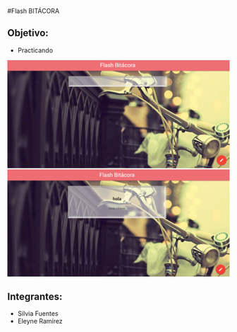 #Flash BITÁCORA 


## Objetivo:

* Practicando

![](public/assets/1.PNG)
![](public/assets/2.PNG)

## Integrantes:
* Silvia Fuentes
* Eleyne Ramírez
